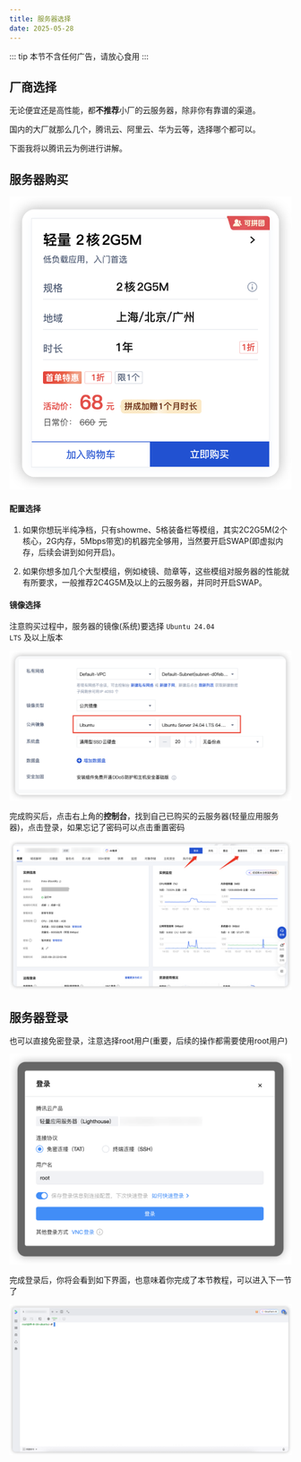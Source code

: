 ```yaml
---
title: 服务器选择
date: 2025-05-28
---
```


::: tip
本节不含任何广告，请放心食用
:::

## 厂商选择
无论便宜还是高性能，都<strong>不推荐</strong>小厂的云服务器，除非你有靠谱的渠道。  

国内的大厂就那么几个，腾讯云、阿里云、华为云等，选择哪个都可以。  

下面我将以腾讯云为例进行讲解。

## 服务器购买

![服务器购买](./assets/server/buy.png)

#### 配置选择
1. 如果你想玩半纯净档，只有showme、5格装备栏等模组，其实2C2G5M(2个核心，2G内存，5Mbps带宽)的机器完全够用，当然要开启SWAP(即虚拟内存，后续会讲到如何开启)。

2. 如果你想多加几个大型模组，例如棱镜、勋章等，这些模组对服务器的性能就有所要求，一般推荐2C4G5M及以上的云服务器，并同时开启SWAP。

#### 镜像选择
注意购买过程中，服务器的镜像(系统)要选择 <code>Ubuntu 24.04 LTS</code> 及以上版本

![镜像选择](./assets/server/system.png)

完成购买后，点击右上角的<strong>控制台</strong>，找到自己已购买的云服务器(轻量应用服务器)，点击登录，如果忘记了密码可以点击重置密码

![管理页面](./assets/server/dashboard.png)

## 服务器登录
也可以直接免密登录，注意选择root用户(重要，后续的操作都需要使用root用户)

![登录](./assets/server/login.png)

完成登录后，你将会看到如下界面，也意味着你完成了本节教程，可以进入下一节了

![终端](./assets/server/terminal.png)
